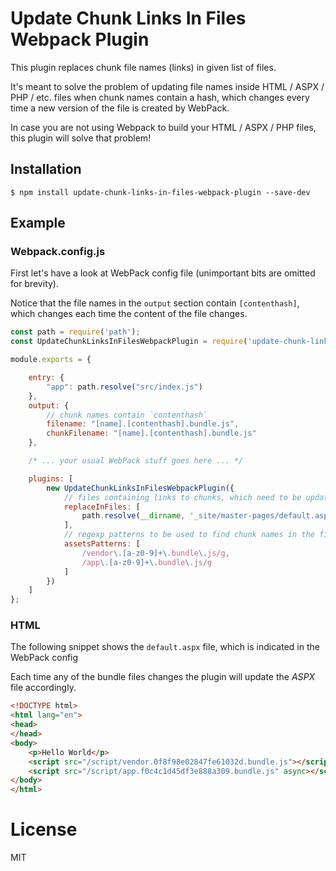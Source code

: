 # Update Chunk Links In Files Webpack Plugin
This plugin replaces chunk file names (links) in given list of files. 

It's meant to solve the problem of updating file names inside HTML / ASPX / PHP / etc. files when chunk names contain a hash, which changes every time a new version of the file is created by WebPack.

In case you are not using Webpack to build your HTML / ASPX / PHP files, this plugin will solve that problem!

## Installation
```shell
$ npm install update-chunk-links-in-files-webpack-plugin --save-dev
```

## Example

### Webpack.config.js

First let's have a look at WebPack config file (unimportant bits are omitted for brevity).

Notice that the file names in the `output` section contain `[contenthash]`, which changes each time the content of the file changes.

```javascript
const path = require('path');
const UpdateChunkLinksInFilesWebpackPlugin = require('update-chunk-links-in-files-webpack-plugin');

module.exports = {

    entry: {
        "app": path.resolve("src/index.js")
    },
    output: {
        // chunk names contain `contenthash`
        filename: "[name].[contenthash].bundle.js",
        chunkFilename: "[name].[contenthash].bundle.js"
    },

    /* ... your usual WebPack stuff goes here ... */

    plugins: [
        new UpdateChunkLinksInFilesWebpackPlugin({
            // files containing links to chunks, which need to be updated
            replaceInFiles: [
                path.resolve(__dirname, '_site/master-pages/default.aspx')
            ],
            // regexp patterns to be used to find chunk names in the file
            assetsPatterns: [
                /vendor\.[a-z0-9]+\.bundle\.js/g,
                /app\.[a-z0-9]+\.bundle\.js/g
            ]
        })
    ]
};
```

### HTML
The following snippet shows the `default.aspx` file, which is indicated in the WebPack config

Each time any of the bundle files changes the plugin will update the *ASPX* file accordingly.

```html
<!DOCTYPE html>
<html lang="en">
<head>
</head>
<body>
    <p>Hello World</p>
    <script src="/script/vendor.0f8f98e02847fe61032d.bundle.js"></script>
    <script src="/script/app.f0c4c1d45df3e888a309.bundle.js" async></script>
</body>
</html>
```

# License
MIT